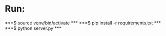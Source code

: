 # Run:
 ***$ source venv/bin/activate ***
 ***$ pip install -r requirements.txt ***
 ***$ python server.py ***
